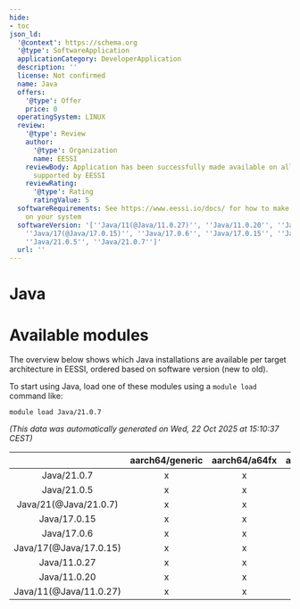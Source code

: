 ```yaml
---
hide:
- toc
json_ld:
  '@context': https://schema.org
  '@type': SoftwareApplication
  applicationCategory: DeveloperApplication
  description: ''
  license: Not confirmed
  name: Java
  offers:
    '@type': Offer
    price: 0
  operatingSystem: LINUX
  review:
    '@type': Review
    author:
      '@type': Organization
      name: EESSI
    reviewBody: Application has been successfully made available on all architectures
      supported by EESSI
    reviewRating:
      '@type': Rating
      ratingValue: 5
  softwareRequirements: See https://www.eessi.io/docs/ for how to make EESSI available
    on your system
  softwareVersion: '[''Java/11(@Java/11.0.27)'', ''Java/11.0.20'', ''Java/11.0.27'',
    ''Java/17(@Java/17.0.15)'', ''Java/17.0.6'', ''Java/17.0.15'', ''Java/21(@Java/21.0.7)'',
    ''Java/21.0.5'', ''Java/21.0.7'']'
  url: ''
---
```


Java
====

# Available modules


The overview below shows which Java installations are available per target architecture in EESSI, ordered based on software version (new to old).

To start using Java, load one of these modules using a `module load` command like:

```shell
module load Java/21.0.7
```

*(This data was automatically generated on Wed, 22 Oct 2025 at 15:10:37 CEST)*

| |aarch64/generic|aarch64/a64fx|aarch64/neoverse_n1|aarch64/neoverse_v1|aarch64/nvidia/grace|x86_64/generic|x86_64/amd/zen2|x86_64/amd/zen3|x86_64/amd/zen4|x86_64/intel/cascadelake|x86_64/intel/haswell|x86_64/intel/icelake|x86_64/intel/sapphirerapids|x86_64/intel/skylake_avx512|
| :---: | :---: | :---: | :---: | :---: | :---: | :---: | :---: | :---: | :---: | :---: | :---: | :---: | :---: | :---: |
|Java/21.0.7|x|x|x|x|x|x|x|x|x|x|x|x|x|x|
|Java/21.0.5|x|x|x|x|x|x|x|x|x|x|x|x|x|x|
|Java/21(@Java/21.0.7)|x|x|x|x|x|x|x|x|x|x|x|x|x|x|
|Java/17.0.15|x|x|x|x|x|x|x|x|x|x|x|x|x|x|
|Java/17.0.6|x|x|x|x|x|x|x|x|x|x|x|x|x|x|
|Java/17(@Java/17.0.15)|x|x|x|x|x|x|x|x|x|x|x|x|x|x|
|Java/11.0.27|x|x|x|x|x|x|x|x|x|x|x|x|x|x|
|Java/11.0.20|x|x|x|x|x|x|x|x|x|x|x|x|x|x|
|Java/11(@Java/11.0.27)|x|x|x|x|x|x|x|x|x|x|x|x|x|x|
